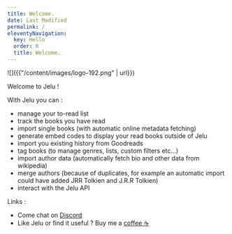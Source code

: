 ```yaml
---
title: Welcome.
date: Last Modified 
permalink: /
eleventyNavigation:
  key: Hello 
  order: 0
  title: Welcome.
---
```


![]({{"/content/images/logo-192.png" | url}})

Welcome to Jelu !

With Jelu you can : 

* manage your to-read list
* track the books you have read
* import single books (with automatic online metadata fetching)
* generate embed codes to display your read books outside of Jelu
* import you existing history from Goodreads
* tag books (to manage genres, lists, custom filters etc...)
* import author data (automatically fetch bio and other data from wikipedia)
* merge authors (because of duplicates, for example an automatic import could have added JRR Tolkien and J.R.R Tolkien)
* interact with the Jelu API

Links : 
* Come chat on [Discord](https://discord.gg/3RZJ4zuMP5)
* Like Jelu or find it useful ? Buy me a [coffee ☕](https://ko-fi.com/bayang)

